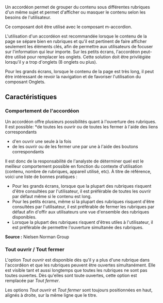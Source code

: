 Un accordéon permet de grouper du contenu sous différentes rubriques d'un même sujet et permet d'afficher ou masquer le contenu selon les besoins de l'utilisateur.

Ce composant doit être utilisé avec le composant <m-link url="../m-accordion/portrait">m-accordion</m-link>.

<modul-do>
L'utilisation d'un accordéon est recommandée lorsque le contenu de la page se sépare bien en rubriques et qu'il est pertinent de faire afficher seulement les éléments clés, afin de permettre aux utilisateurs de focuser sur l'information qui leur importe. Sur les petits écrans, l'accordéon peut-être utilisé pour remplacer les onglets. Cette solution doit être privilégiée lorsqu'il y a trop d'onglets (8 onglets ou plus).</modul-do>

<modul-dont>Pour les grands écrans, lorsque le contenu de la page est très long, il peut être intéressant de revoir la navigation et de favoriser l'utilisation du composant Onglets.</modul-dont>

## Caractéristiques
### Comportement de l'accordéon
Un accordéon offre plusieurs possibilités quant à l'ouverture des rubriques. Il est possible:
*de toutes les ouvrir ou de toutes les fermer à l'aide des liens correspondants
* d'en ouvrir une seule à la fois
* de les ouvrir ou de les fermer une par une à l'aide des boutons correspondants

Il est donc de la responsabilité de l'analyste de déterminer quel est le meilleur comportement possible en fonction du contexte d'utilisation (contenu, nombre de rubriques, appareil utilisé, etc). À titre de référence, voici une liste de bonnes pratiques :
* Pour les grands écrans, lorsque que la plupart des rubriques risquent d'être consultées par l'utilisateur, il est préférable de toutes les ouvrir par défaut même si le contenu est long.
* Pour les petits écrans, même si la plupart des rubriques risquent d'être consultées par l'utilisateur, il est préférable de fermer les rubriques par défaut afin d'offir aux utilisateurs une vue d'ensemble des rubriques disponibles.
* Lorsque la plupart des rubriques risquent d'êtres utiles à l'utilisateur, il est préférable de permettre l'ouverture simultanée des rubriques.

**Source :** <m-link url="http://www.nngroup.com/articles/accordions-complex-content/" target="_blank">Nielsen Norman Group</m-link>

### Tout ouvrir / Tout fermer
L'option *Tout ouvrir* est disponible dès qu'il y a plus d'une rubrique dans l'accordéon et que les rubriques peuvent être ouvertes simultanément. Elle est visible tant et aussi longtemps que toutes les rubriques ne sont pas toutes ouvertes. Dès qu'elles sont toute ouvertes, cette option est remplacée par *Tout fermer*.

Les options *Tout ouvrir* et *Tout fermer* sont toujours positionnées en haut, alignés à droite, sur la même ligne que le titre.
